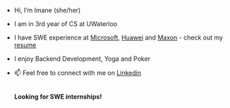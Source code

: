 * Hi, I’m Imane (she/her)
* I am in 3rd year of CS at UWaterloo
* I have SWE experience at <a href="https://www.microsoft.com/ca/">Microsoft</a>, <a href="https://www.huawei.com/ca/">Huawei</a> and <a href="https://www.maxon.net/en/">Maxon</a> - check out my <a href="https://github.com/EnamiYa/Resume/blob/main/imane_yacoubi.pdf">resume</a>
* I enjoy Backend Development, Yoga and Poker
* 📫 Feel free to connect with me on <a href="https://www.linkedin.com/in/iyacoubi/" >Linkedin</a>
  <br>
  <br>
  
  <strong>
     Looking for SWE internships!
  </strong>
